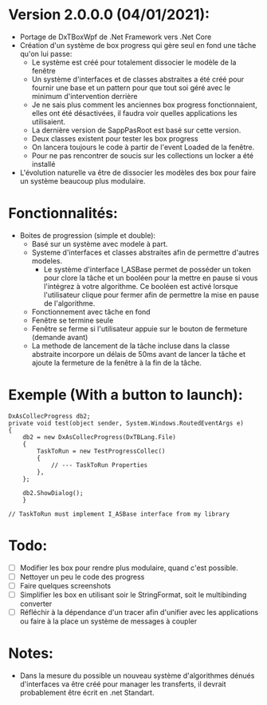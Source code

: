 # Version 2.0.0.0 (04/01/2021):
 * Portage de DxTBoxWpf de .Net Framework vers .Net Core
 * Création d'un système de box progress qui gère seul en fond une tâche qu'on lui passe:
	 - Le système est créé pour totalement dissocier le modèle de la fenêtre
	 - Un système d'interfaces et de classes abstraites a été créé pour fournir une base et un pattern pour que tout soi géré avec le minimum d'intervention derrière
	- Je ne sais plus comment les anciennes box progress fonctionnaient, elles ont été désactivées, il faudra voir quelles applications les utilisaient.
	- La dernière version de SappPasRoot est basé sur cette version.
	- Deux classes existent pour tester les box progress
	- On lancera toujours le code à partir de l'event Loaded de la fenêtre.
	- Pour ne pas rencontrer de soucis sur les collections un locker a été installé
 * L'évolution naturelle va être de dissocier les modèles des box pour faire un système beaucoup plus modulaire.
 
# Fonctionnalités:
 * Boites de progression (simple et double):
	- Basé sur un système avec modele à part.
 	- Systeme d'interfaces et classes abstraites afin de permettre d'autres modeles.
  		* Le système d'interface I_ASBase permet de posséder un token pour clore la tâche et un booléen pour la mettre en pause si vous l'intégrez à votre algorithme. Ce booléen est activé lorsque l'utilisateur clique pour fermer afin de permettre la mise en pause de l'algorithme.
 	- Fonctionnement avec tâche en fond
 	- Fenêtre se termine seule
 	- Fenêtre se ferme si l'utilisateur appuie sur le bouton de fermeture (demande avant)
	- La methode de lancement de la tâche incluse dans la classe abstraite incorpore un délais de 50ms avant de lancer la tâche et ajoute la fermeture de la fenêtre à la fin de la tâche.
  

# Exemple (With a button to launch):
	DxAsCollecProgress db2;
	private void test(object sender, System.Windows.RoutedEventArgs e)
	{
		db2 = new DxAsCollecProgress(DxTBLang.File)
		{
			TaskToRun = new TestProgressCollec()
			{                  
				// --- TaskToRun Properties
			},
		};

		db2.ShowDialog();        
        }

	// TaskToRun must implement I_ASBase interface from my library

# Todo:
 - [ ] Modifier les box pour rendre plus modulaire, quand c'est possible.
 - [ ] Nettoyer un peu le code des progress
 - [ ] Faire quelques screenshots
 - [ ] Simplifier les box en utilisant soir le StringFormat, soit le multibinding converter
 - [ ] Réfléchir à la dépendance d'un tracer afin d'unifier avec les applications ou faire à la place un système de messages à coupler

# Notes: 
 * Dans la mesure du possible un nouveau système d'algorithmes dénués d'interfaces va être créé pour manager les transferts, il devrait probablement être écrit en .net Standart.
